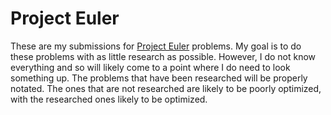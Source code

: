 # Project Euler

These are my submissions for [Project Euler](https://projecteuler.net) problems. My goal is to do these problems with as little research as possible.
However, I do not know everything and so will likely come to a point where I do need to look something up. The problems that have been researched will
be properly notated. The ones that are not researched are likely to be poorly optimized, with the researched ones likely to be optimized.
